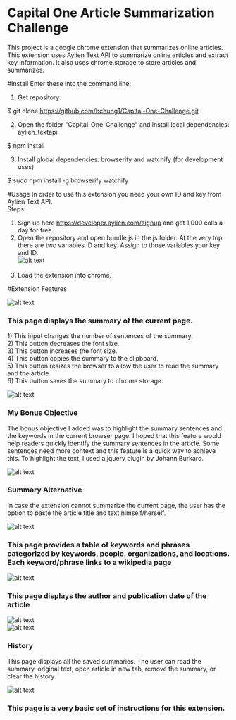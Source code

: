 # Capital One Article Summarization Challenge
This project is a google chrome extension that summarizes online articles.
This extension uses Aylien Text API to summarize online articles and extract key information. It also uses chrome.storage to store articles and summarizes. 

#Install
Enter these into the command line: <br>
1) Get repository: <br>

$ git clone https://github.com/bchung1/Capital-One-Challenge.git <br>


2) Open the folder "Capital-One-Challenge" and install local dependencies: aylien_textapi <br>

$ npm install <br>

3) Install global dependencies: browserify and watchify (for development uses) <br>

$ sudo npm install -g browserify watchify <br>

#Usage
In order to use this extension you need your own ID and key from Aylien Text API. <br>
Steps: <br>

1) Sign up here https://developer.aylien.com/signup and get 1,000 calls a day for free. <br>
2) Open the repository and open bundle.js in the js folder. At the very top there are two variables ID and key. Assign to those variables your key and ID. <br>
![alt text](screenshots/api_key.png) <br><br>
3) Load the extension into chrome. <br>


#Extension Features

![alt text](screenshots/homepage.png) <br>
<h3>This page displays the summary of the current page.</h3>
1) This input changes the number of sentences of the summary. <br>
2) This button decreases the font size. <br>
3) This button increases the font size. <br>
4) This button copies the summary to the clipboard. <br>
5) This button resizes the browser to allow the user to read the summary and the article. <br>
6) This button saves the summary to chrome storage. <br>

![alt text](screenshots/resize.png ) <br>
<h3>My Bonus Objective</h3>
The bonus objective I added was to highlight the summary sentences and the keywords in the current browser page. I hoped that this feature would help readers quickly identify the summary sentences in the article. Some sentences need more context and this feature is a quick way to achieve this. To highlight the text, I used a jquery plugin by Johann Burkard. 

![alt text](screenshots/summarize_fail.png) <br>
<h3>Summary Alternative</h3>
In case the extension cannot summarize the current page, the user has the option to paste the article title and text himself/herself. <br>

![alt text](screenshots/keywords.png) <br>
<h3>This page provides a table of keywords and phrases categorized by keywords, people, organizations, and locations. Each keyword/phrase links to a wikipedia page</h3>

![alt text](screenshots/article_info.png) <br>
<h3>This page displays the author and publication date of the article </h3>


![alt text](screenshots/history.png) <br>![alt text](screenshots/history_example.png)
<h3>History</h3>
This page displays all the saved summaries. The user can read the summary, original text, open article in new tab, remove the summary, or clear the history. <br>

![alt text](screenshots/howto.png) <br> 
<h3>This page is a very basic set of instructions for this extension.</h3>




